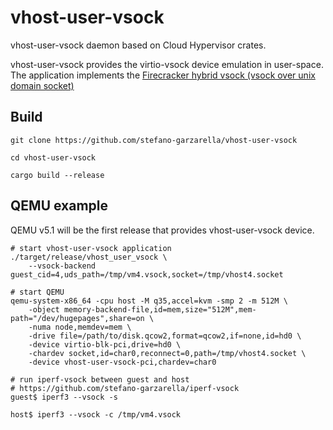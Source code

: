 # vhost-user-vsock

vhost-user-vsock daemon based on Cloud Hypervisor crates.

vhost-user-vsock provides the virtio-vsock device emulation in user-space.
The application implements the [Firecracker hybrid vsock (vsock over unix domain socket)](https://github.com/firecracker-microvm/firecracker/blob/master/docs/vsock.md)

## Build

``` shell
git clone https://github.com/stefano-garzarella/vhost-user-vsock

cd vhost-user-vsock

cargo build --release
```

## QEMU example

QEMU v5.1 will be the first release that provides vhost-user-vsock device.

```shell
# start vhost-user-vsock application
./target/release/vhost_user_vsock \
    --vsock-backend guest_cid=4,uds_path=/tmp/vm4.vsock,socket=/tmp/vhost4.socket

# start QEMU
qemu-system-x86_64 -cpu host -M q35,accel=kvm -smp 2 -m 512M \
    -object memory-backend-file,id=mem,size="512M",mem-path="/dev/hugepages",share=on \
    -numa node,memdev=mem \
    -drive file=/path/to/disk.qcow2,format=qcow2,if=none,id=hd0 \
    -device virtio-blk-pci,drive=hd0 \
    -chardev socket,id=char0,reconnect=0,path=/tmp/vhost4.socket \
    -device vhost-user-vsock-pci,chardev=char0

# run iperf-vsock between guest and host
# https://github.com/stefano-garzarella/iperf-vsock
guest$ iperf3 --vsock -s

host$ iperf3 --vsock -c /tmp/vm4.vsock
```
